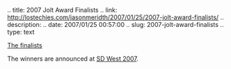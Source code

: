 .. title: 2007 Jolt Award Finalists
.. link: http://lostechies.com/jasonmeridth/2007/01/25/2007-jolt-award-finalists/
.. description: 
.. date: 2007/01/25 00:57:00
.. slug: 2007-jolt-award-finalists
.. type: text


[The finalists](http://www.joltawards.com/2007/)

The winners are announced at [SD West 2007](http://www.sdexpo.com/).
